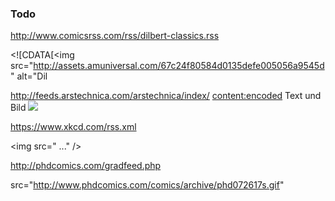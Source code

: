 ### Todo

http://www.comicsrss.com/rss/dilbert-classics.rss

<description><![CDATA[<img src="http://assets.amuniversal.com/67c24f80584d0135defe005056a9545d" alt="Dil

http://feeds.arstechnica.com/arstechnica/index/
<content:encoded> Text und Bild
<img src="https://cdn.arstechnica.net/wp-content/uploads/2017/08/BoB_combatShot_var2-800x450.jpg">

https://www.xkcd.com/rss.xml

&lt;img src=" ..." /&gt;

http://phdcomics.com/gradfeed.php

src=&quot;http://www.phdcomics.com/comics/archive/phd072617s.gif&quot; 

